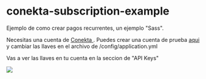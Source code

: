 conekta-subscription-example
============================

Ejemplo de como crear pagos recurrentes, un ejemplo "Sass".

Necesitas una cuenta de <a href="http://conekta.io/"> Conekta </a>. Puedes crear una cuenta de prueba <a href="https://admin.conekta.io/users/sign_up"> aqui</a> y cambiar las llaves en el archivo de /config/application.yml

Vas a ver las llaves en tu cuenta en la seccion de "API Keys"

<img src="https://s3.amazonaws.com/conekta/ejemplos/api_keys.png" />


